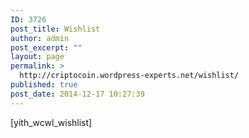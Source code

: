 ```yaml
---
ID: 3726
post_title: Wishlist
author: admin
post_excerpt: ""
layout: page
permalink: >
  http://criptocoin.wordpress-experts.net/wishlist/
published: true
post_date: 2014-12-17 10:27:39
---
```

[yith_wcwl_wishlist]